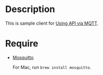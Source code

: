 # Description

This is sample client for [Using API via MQTT](http://docs.kii.com/en/guides/thingifsdk/mqtt/mqtt_bi_directional/).

# Require

 - [Mosquitto](https://mosquitto.org/)

   For Mac, run `brew install mosquitto`.

